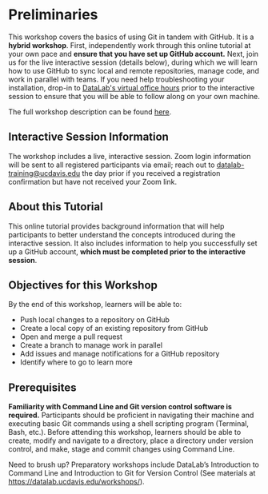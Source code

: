 Preliminaries
=============

This workshop covers the basics of using Git in tandem with GitHub. It is a
**hybrid workshop**. First, independently work through this online tutorial at
your own pace and **ensure that you have set up GitHub account.** Next, join us
for the live interactive session (details below), during which we will learn
how to use GitHub to sync local and remote repositories, manage code, and work
in parallel with teams. If you need help troubleshooting your installation,
drop-in to [DataLab's virtual office hours][] prior to the interactive session
to ensure that you will be able to follow along on your own machine.

The full workshop description can be found [here][].

[DataLab's virtual office hours]: https://datalab.ucdavis.edu/office-hours/ 
[here]: https://datalab.ucdavis.edu/eventscalendar/reproducible-research-for-teams-with-github/ 

Interactive Session Information
-------------------------------

The workshop includes a live, interactive session. Zoom login information will
be sent to all registered participants via email; reach out to
[datalab-training@ucdavis.edu](mailto:datalab-training@ucdavis.edu) the day
prior if you received a registration confirmation but have not received your
Zoom link.

About this Tutorial
-------------------

This online tutorial provides background information that will help
participants to better understand the concepts introduced during the
interactive session. It also includes information to help you successfully set
up a GitHub account, **which must be completed prior to the interactive
session**.

Objectives for this Workshop
----------------------------

By the end of this workshop, learners will be able to:

* Push local changes to a repository on GitHub
* Create a local copy of an existing repository from GitHub
* Open and merge a pull request
* Create a branch to manage work in parallel
* Add issues and manage notifications for a GitHub repository
* Identify where to go to learn more

Prerequisites
-------------

**Familiarity with Command Line and Git version control software is required.**
Participants should be proficient in navigating their machine and executing
basic Git commands using a shell scripting program (Terminal, Bash, etc.).
Before attending this workshop, learners should be able to create, modify and
navigate to a directory, place a directory under version control, and make,
stage and commit changes using Command Line.

Need to brush up? Preparatory workshops include DataLab’s Introduction to 
Command Line and Introduction to Git for Version Control (See materials at 
https://datalab.ucdavis.edu/workshops/).

